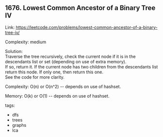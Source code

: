 ## 1676. Lowest Common Ancestor of a Binary Tree IV

Link: https://leetcode.com/problems/lowest-common-ancestor-of-a-binary-tree-iv/

Complexity: medium

Solution: \
Traverse the tree recursively, check the current node if it is in the descendants list or set (depending on use of extra memory). \
If so, return it.
If the current node has two children from the descendants list return this node. 
If only one, then return this one. \
See the code for more clarity.

Complexity: O(n) or O(n^2) -- depends on use of hashset.

Memory: O(k) or O(1) -- depends on use of hashset.

tags:
- dfs
- trees
- graphs
- lca
